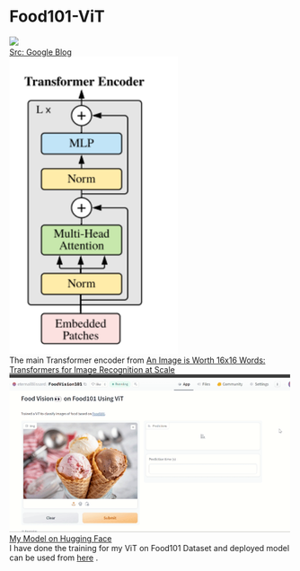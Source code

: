 # Food101-ViT
<img src="./Assets/ViT.gif" width="500px"></img>
<a href='https://research.google/blog/transformers-for-image-recognition-at-scale/'><br> Src: Google Blog</a>
<br>
<img src="./Assets/Transformer-Encoder.png" width="300px"><br> The main Transformer encoder from <a href="https://arxiv.org/abs/2010.11929">An Image is Worth 16x16 Words: Transformers for Image Recognition at Scale</a></img>
<br>
<img src="./Assets/Predictor.gif" width="500px"></img><br>
<a href='https://huggingface.co/spaces/eternalBlissard/FoodVision101'> My Model on Hugging Face</a>
<br>
I have done the training for my ViT on Food101 Dataset and deployed model can be used from <a href='https://huggingface.co/spaces/eternalBlissard/FoodVision101'> here</a> .
